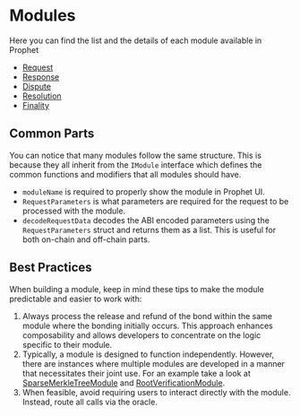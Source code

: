 # Modules

Here you can find the list and the details of each module available in Prophet
- [Request](./request.md)
- [Response](./response.md)
- [Dispute](./dispute.md)
- [Resolution](./resolution.md)
- [Finality](./finality.md)

## Common Parts

You can notice that many modules follow the same structure. This is because they all inherit from the `IModule` interface which defines the common functions and modifiers that all modules should have.

- `moduleName` is required to properly show the module in Prophet UI.
- `RequestParameters` is what parameters are required for the request to be processed with the module.
- `decodeRequestData` decodes the ABI encoded parameters using the `RequestParameters` struct and returns them as a list. This is useful for both on-chain and off-chain parts.

## Best Practices

When building a module, keep in mind these tips to make the module predictable and easier to work with:

1. Always process the release and refund of the bond within the same module where the bonding initially occurs. This approach enhances composability and allows developers to concentrate on the logic specific to their module.
1. Typically, a module is designed to function independently. However, there are instances where multiple modules are developed in a manner that necessitates their joint use. For an example take a look at [SparseMerkleTreeModule](./request/sparse_merkle_tree_request_module.md) and [RootVerificationModule](./dispute/root_verification_module.md).
1. When feasible, avoid requiring users to interact directly with the module. Instead, route all calls via the oracle.
